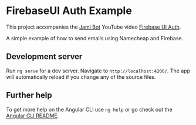 # FirebaseUI Auth Example

This project accompanies the [Jami Bot](https://jamibot.com) YouTube video [Firebase UI Auth](https://youtu.be/wC1eZNE5cMc).

A simple example of how to send emails using Namecheap and Firebase.

## Development server

Run `ng serve` for a dev server. Navigate to `http://localhost:4200/`. The app will automatically reload if you change any of the source files.

## Further help

To get more help on the Angular CLI use `ng help` or go check out the [Angular CLI README](https://github.com/angular/angular-cli/blob/master/README.md).
